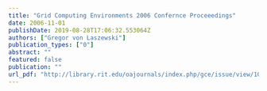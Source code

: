 ```yaml
---
title: "Grid Computing Environments 2006 Confernce Proceeedings"
date: 2006-11-01
publishDate: 2019-08-28T17:06:32.553064Z
authors: ["Gregor von Laszewski"]
publication_types: ["0"]
abstract: ""
featured: false
publication: ""
url_pdf: "http://library.rit.edu/oajournals/index.php/gce/issue/view/10/showToc"
---
```


